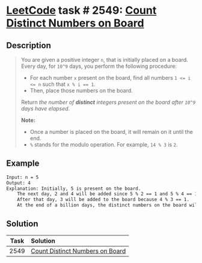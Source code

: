 # [LeetCode][leetcode] task # 2549: [Count Distinct Numbers on Board][task]

Description
-----------

> You are given a positive integer `n`, that is initially placed on a board.
> Every day, for `10^9` days, you perform the following procedure:
> * For each number `x` present on the board, find all numbers `1 <= i <= n` such that `x % i == 1`.
> * Then, place those numbers on the board.
>
> Return _the number of **distinct** integers present on the board after `10^9` days have elapsed_.
> 
> **Note:**
> * Once a number is placed on the board, it will remain on it until the end.
> * `%` stands for the modulo operation. For example, `14 % 3` is `2`.

 Example
-------

```sh
Input: n = 5
Output: 4
Explanation: Initially, 5 is present on the board. 
    The next day, 2 and 4 will be added since 5 % 2 == 1 and 5 % 4 == 1. 
    After that day, 3 will be added to the board because 4 % 3 == 1. 
    At the end of a billion days, the distinct numbers on the board will be 2, 3, 4, and 5. 
```

Solution
--------

| Task | Solution                                    |
|:----:|:--------------------------------------------|
| 2549 | [Count Distinct Numbers on Board][solution] |


[leetcode]: <http://leetcode.com/>
[task]: <https://leetcode.com/problems/count-distinct-numbers-on-board/>
[solution]: <https://github.com/wellaxis/praxis-leetcode/blob/main/src/main/java/com/witalis/praxis/leetcode/task/h26/p2549/option/Practice.java>
